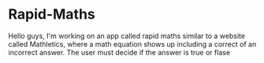 # Rapid-Maths
Hello guys, I'm working on an app called rapid maths similar to a website called Mathletics, where a math equation shows up including a correct of an incorrect answer.  The user must decide  if the answer is true or flase
